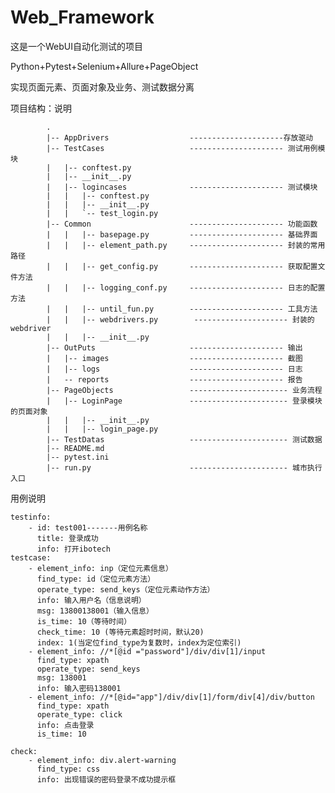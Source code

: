# Web_Framework
这是一个WebUI自动化测试的项目

Python+Pytest+Selenium+Allure+PageObject

实现页面元素、页面对象及业务、测试数据分离

项目结构：说明

            .
            |-- AppDrivers                  ---------------------存放驱动
            |-- TestCases                   --------------------- 测试用例模块
            |   |-- conftest.py
            |   |-- __init__.py
            |   |-- logincases              --------------------- 测试模块
            |   |   |-- conftest.py
            |   |   |-- __init__.py
            |   |   `-- test_login.py
            |-- Common                      --------------------- 功能函数
            |   |   |-- basepage.py         --------------------- 基础界面
            |   |   |-- element_path.py     --------------------- 封装的常用路径
            |   |   |-- get_config.py       --------------------- 获取配置文件方法
            |   |   |-- logging_conf.py     --------------------- 日志的配置方法
            |   |   |-- until_fun.py        --------------------- 工具方法
            |   |   |-- webdrivers.py        --------------------- 封装的 webdriver
            |   |   |-- __init__.py
            |-- OutPuts                     --------------------- 输出
            |   |-- images                  --------------------- 截图
            |   |-- logs                    --------------------- 日志
            |   -- reports                  --------------------- 报告
            |-- PageObjects                 ---------------------- 业务流程
            |   |-- LoginPage               ---------------------- 登录模块的页面对象
            |   |   |-- __init__.py
            |   |   |-- login_page.py
            |-- TestDatas                   ---------------------- 测试数据
            |-- README.md
            |-- pytest.ini
            |-- run.py                      ---------------------- 城市执行入口
            


用例说明
```
testinfo:
    - id: test001-------用例名称
      title: 登录成功
      info: 打开ibotech
testcase:
    - element_info: inp（定位元素信息）
      find_type: id（定位元素方法）
      operate_type: send_keys（定位元素动作方法）
      info: 输入用户名（信息说明）
      msg: 13800138001（输入信息）
      is_time: 10（等待时间）
      check_time: 10 (等待元素超时时间，默认20)
      index: 1(当定位find_type为复数时，index为定位索引)
    - element_info: //*[@id ="password"]/div/div[1]/input
      find_type: xpath
      operate_type: send_keys
      msg: 138001
      info: 输入密码138001
    - element_info: //*[@id="app"]/div/div[1]/form/div[4]/div/button
      find_type: xpath
      operate_type: click
      info: 点击登录
      is_time: 10

check:
    - element_info: div.alert-warning
      find_type: css
      info: 出现错误的密码登录不成功提示框
```

